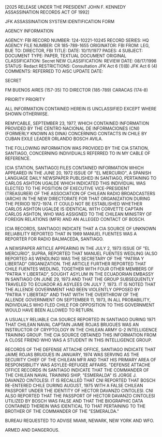[2025 RELEASE UNDER THE PRESIDENT JOHN F. KENNEDY ASSASSINATION RECORDS ACT OF 1992]

JFK ASSASSINATION SYSTEM
IDENTIFICATION FORM

AGENCY INFORMATION

AGENCY: FBI
RECORD NUMBER: 124-10221-10245
RECORD SERIES: HQ
AGENCY FILE NUMBER: CR 185-789-1655
ORIGINATOR: FBI
FROM: LEG, BUE
TO: DIRECTOR, FBI
TITLE:
DATE: 10/11/1977
PAGES: 4
SUBJECT:
DOCUMENT TYPE: PAPER, TEXTUAL DOCUMENT
ORIGINAL CLASSIFICATION: Secret
NEW CLASSIFICATION:
REVIEW DATE: 08/17/1998
STATUS: Redact
RESTRICTIONS: Consultation
JFK Act 6 (1)(B)
JFK Act 6 (4)
COMMENTS: REFERRED TO AISC
UPDATE DATE:

SECRET

FM BUENOS AIRES (157-35)
TO DIRECTOR (185-789)
CARACAS (174-8)

PRIORITY
PRIORITY

ALL INFORMATION CONTAINED HEREIN IS UNCLASSIFIED EXCEPT WHERE SHOWN OTHERWISE.

REMYCABLE, SEPTEMBER 23, 1977, WHICH CONTAINED INFORMATION PROVIDED BY THE CENTRO NACIONAL DE INFORMACIONES (CNI) (FORMERLY KNOWN AS DINA) CONCERNING CONTACTS IN CHILE BY CUBAN EXILE LEADER ORLANDO BOSCH AVILA.

THE FOLLOWING INFORMATION WAS PROVIDED BY THE CIA STATION, SANTIAGO, CONCERNING INDIVIDUALS REFERRED TO IN MY CABLE OF REFERENCE.

[CIA STATION, SANTIAGO] FILES CONTAINED INFORMATION WHICH APPEARED IN THE JUNE 20, 1972 ISSUE OF "EL MERCURIO", A SPANISH LANGUAGE DAILY NEWSPAPER PUBLISHED IN SANTIAGO, PERTAINING TO CARLOS ASHTON UGALDE WHICH INDICATED THIS INDIVIDUAL WAS ELECTED TO THE POSITION OF EXECUTIVE VICE-PRESIDENT (TREASURER) OF THE ASSOCIATION OF CHILEAN RADIO BROADCASTERS (ARCHI) IN THE NEW DIRECTORATE FOR THAT ORGANIZATION DURING THE PERIOD 1972-1974. IT COULD NOT BE ESTABLISHED WHETHER CARLOS ASHTON UGALDE IS IDENTICAL WITH CORVETTE CAPTAIN CARLOS ASHTON, WHO WAS ASSIGNED TO THE CHILEAN MINISTRY OF FOREIGN RELATIONS (MFR) AND AN ALLEGED CONTACT OF BOSCH.

[CIA RECORDS, SANTIAGO] INDICATE THAT A CIA SOURCE OF UNKNOWN RELIABILITY REPORTED THAT IN 1969 MANUEL FUENTES WAS A REPORTER FOR RADIO BALMACEDA, SANTIAGO.

A NEWSPAPER ARTICLE APPEARING IN THE JULY 2, 1973 ISSUE OF "EL MERCURIO", SUPRA, REPORTED THAT MANUEL FUENTES WEDLING (ALSO REPORTED AS WENDLING) WAS THE SECRETARY OF THE "PATRIA Y LIBERTAD" ORGANIZATION. THE ARTICLE FURTHER REPORTED THAT CHILE FUENTES WEDLING, TOGETHER WITH FOUR OTHER MEMBERS OF "PATRIA Y LIBERTAD", SOUGHT ASYLUM IN THE ECUADORIAN EMBASSY IN SANTIAGO ON JUNE 29, 1973 AND THAT THE GROUP SUBSEQUENTLY TRAVELED TO ECUADOR AS ASYLEES ON JULY 7, 1973. IT IS NOTED THAT THE ALLENDE GOVERNMENT HAD BEEN VIOLENTLY OPPOSED BY "PATRIA Y LIBERTAD" AND THAT WITH THE OVERTHROW OF THE ALLENDE GOVERNMENT ON SEPTEMBER 11, 1973, IN ALL PROBABILITY, INDIVIDUALS WHO FLED CHILE FOR OPPOSITION TO THIS GOVERNMENT WOULD HAVE BEEN ALLOWED TO RETURN.

A USUALLY RELIABLE CIA SOURCE REPORTED IN SANTIAGO DURING 1971 THAT CHILEAN NAVAL CAPTAIN JAIME ROJAS BRUGUES WAS AN INSTRUCTOR OF CRYPTOLOGY IN THE CHILEAN ARMY G-2 INTELLIGENCE TRAINING GROUP. THE CIA SOURCE OBTAINED THIS INFORMATION FROM A CLOSE FRIEND WHO WAS A STUDENT IN THIS INTELLIGENCE GROUP.

RECORDS OF THE DEFENSE ATTACHE OFFICE, SANTIAGO INDICATE THAT JAIME ROJAS BRUGUES IN JANUARY, 1974 WAS SERVING AS THE SECURITY CHIEF OF THE CHILEAN MFR AND THAT HIS PRIMARY AREA OF RESPONSIBILITY WAS ASYLEE-REFUGEE AFFAIRS. "DEFENSE ATTACHE OFFICE RECORDS IN SANTIAGO INDICATE THAT THE COMMANDER OF THE CHILEAN NAVAL TRAINING SHIP, "ESMERALDA" IS JORGE J. DAVANZO CINTOLESI. IT IS RECALLED THAT CNI REPORTED THAT BOSCH RE-ENTERED CHILE DURING AUGUST, 1975 WITH A FALSE CHILEAN PASSPORT UNDER THE IDENTITY OF HECTOR DAVANZO CINTOLESI. CNI ALSO REPORTED THAT THE PASSPORT OF HECTOR DAVANZO CINTOLESI UTILIZED BY BOSCH WAS FALSE AND THAT THE BIOGRAPHIC DATA CONTAINED THEREIN WAS IDENTICAL TO THAT PERTAINING TO THE BROTHER OF THE COMMANDER OF THE "ESMERALDA."

BUREAU REQUESTED TO ADVISE MIAMI, NEWARK, NEW YORK AND WFO.

ARMED AND DANGEROUS.
